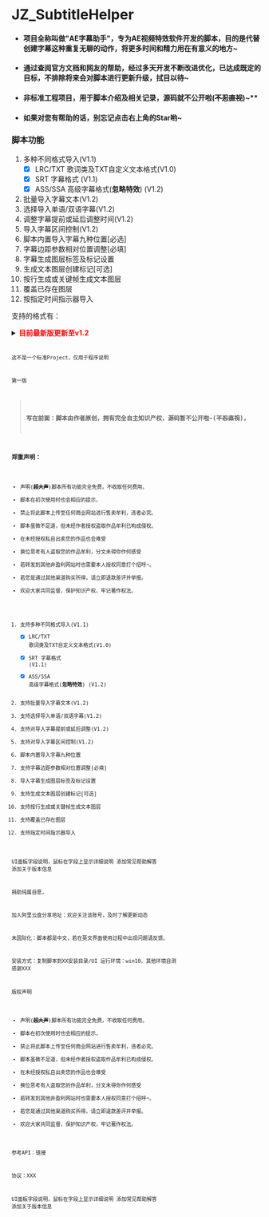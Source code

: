 # JZ_SubtitleHelper

+ #### 项目全称叫做"AE字幕助手"，专为AE视频特效软件开发的脚本，目的是代替创建字幕这种重复无聊的动作，将更多时间和精力用在有意义的地方~
+ #### 通过查阅官方文档和网友的帮助，经过多天开发不断改进优化，已达成既定的目标，不排除将来会对脚本进行更新升级，拭目以待~
+ #### 非标准工程项目，用于脚本介绍及相关记录，源码就不公开啦(~~不忍直视~~)~**
+ #### 如果对您有帮助的话，别忘记点击右上角的Star哟~



### 脚本功能

1.  多种不同格式导入(V1.1)
    - [x] LRC/TXT 歌词类及TXT自定义文本格式(V1.0)
    - [x] SRT 字幕格式 (V1.1)
    - [x] ASS/SSA 高级字幕格式(**忽略特效**) (V1.2)
2.  批量导入字幕文本(V1.2)
3.  选择导入单语/双语字幕(V1.2)
4.  调整字幕提前或延后调整时间(V1.2)
5.  导入字幕区间控制(V1.2)
6.  脚本内置导入字幕九种位置[必选]
7.  字幕边距参数相对位置调整\[必填\]
8.  字幕生成图层标签及标记设置
9.  生成文本图层创建标记\[可选\]
10. 按行生成或关键帧生成文本图层
11. 覆盖已存在图层
12. 按指定时间指示器导入



支持的格式有：
<details>
  <summary>
    <b><font color="red">目前最新版更新至v1.2</font></b>
  </summary>
<code>
+ 测<code>
</details>

这不是一个标准Project，仅用于程序说明

第一版

> ### **写在前面：脚本由作者原创，拥有完全自主知识产权，源码暂不公开啦~(~~不忍直视~~)，**

### 郑重声明：

- 声明(**~~超大声~~**)脚本所有功能完全免费，不收取任何费用。
- 脚本在初次使用时也会相应的提示，
- 禁止将此脚本上传至任何商业网站进行售卖牟利，违者必究。
- 脚本虽微不足道，但未经作者授权盗取作品牟利已构成侵权。
- 在未经授权私自出卖您的作品也会难受
- 换位思考有人盗取您的作品牟利，分文未得你作何感受
- 若转发到其他非盈利网站时也需要本人授权同意打个招呼~。
- 若您是通过其他渠道购买所得，请立即退款差评并举报。
- 欢迎大家共同监督，保护知识产权，牢记著作权法。

1.  支持多种不同格式导入(V1.1)
    - [x] LRC/TXT 歌词类及TXT自定义文本格式(V1.0)
    - [x] SRT 字幕格式 (V1.1)
    - [x] ASS/SSA 高级字幕格式(**忽略特效**) (V1.2)
2.  支持批量导入字幕文本(V1.2)
3.  支持选择导入单语/双语字幕(V1.2)
4.  支持对导入字幕提前或延后调整(V1.2)
5.  支持对导入字幕区间控制(V1.2)
6.  脚本内置导入字幕九种位置
7.  支持字幕边距参数相对位置调整\[必填\]
8.  导入字幕生成图层标签及标记设置
9.  支持生成文本图层创建标记\[可选\]
10. 支持按行生成或关键帧生成文本图层
11. 支持覆盖已存在图层
12. 支持指定时间指示器导入

UI面板字段说明，鼠标在字段上显示详细说明 添加常见帮助解答 添加关于版本信息

捐助纯属自愿，

加入阿里云盘分享地址：欢迎关注该账号，及时了解更新动态

未国际化：脚本都是中文，若在英文界面使用过程中出现问题请反馈。

安装方式：复制脚本到XX安装目录/UI
运行环境：win10，其他环境自测
感谢XXX

版权声明

- 声明(**~~超大声~~**)脚本所有功能完全免费，不收取任何费用。
- 脚本在初次使用时也会相应的提示，
- 禁止将此脚本上传至任何商业网站进行售卖牟利，违者必究。
- 脚本虽微不足道，但未经作者授权盗取作品牟利已构成侵权。
- 在未经授权私自出卖您的作品也会难受
- 换位思考有人盗取您的作品牟利，分文未得你作何感受
- 若转发到其他非盈利网站时也需要本人授权同意打个招呼~。
- 若您是通过其他渠道购买所得，请立即退款差评并举报。
- 欢迎大家共同监督，保护知识产权，牢记著作权法。

参考API：链接

协议：XXX

UI面板字段说明，鼠标在字段上显示详细说明
添加常见帮助解答
添加关于版本信息

